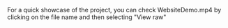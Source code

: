 For a quick showcase of the project, you can check WebsiteDemo.mp4 by clicking on the file name and then selecting "View raw"
